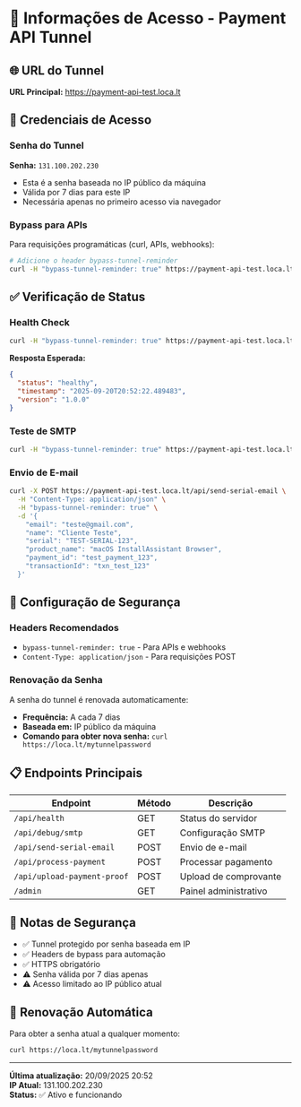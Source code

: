 # 🔐 Informações de Acesso - Payment API Tunnel

## 🌐 URL do Tunnel
**URL Principal:** https://payment-api-test.loca.lt

## 🔑 Credenciais de Acesso

### Senha do Tunnel
**Senha:** `131.100.202.230`
- Esta é a senha baseada no IP público da máquina
- Válida por 7 dias para este IP
- Necessária apenas no primeiro acesso via navegador

### Bypass para APIs
Para requisições programáticas (curl, APIs, webhooks):
```bash
# Adicione o header bypass-tunnel-reminder
curl -H "bypass-tunnel-reminder: true" https://payment-api-test.loca.lt/api/health
```

## ✅ Verificação de Status

### Health Check
```bash
curl -H "bypass-tunnel-reminder: true" https://payment-api-test.loca.lt/api/health
```

**Resposta Esperada:**
```json
{
  "status": "healthy",
  "timestamp": "2025-09-20T20:52:22.489483",
  "version": "1.0.0"
}
```

### Teste de SMTP
```bash
curl -H "bypass-tunnel-reminder: true" https://payment-api-test.loca.lt/api/debug/smtp
```

### Envio de E-mail
```bash
curl -X POST https://payment-api-test.loca.lt/api/send-serial-email \
  -H "Content-Type: application/json" \
  -H "bypass-tunnel-reminder: true" \
  -d '{
    "email": "teste@gmail.com",
    "name": "Cliente Teste",
    "serial": "TEST-SERIAL-123",
    "product_name": "macOS InstallAssistant Browser",
    "payment_id": "test_payment_123",
    "transactionId": "txn_test_123"
  }'
```

## 🔧 Configuração de Segurança

### Headers Recomendados
- `bypass-tunnel-reminder: true` - Para APIs e webhooks
- `Content-Type: application/json` - Para requisições POST

### Renovação da Senha
A senha do tunnel é renovada automaticamente:
- **Frequência:** A cada 7 dias
- **Baseada em:** IP público da máquina
- **Comando para obter nova senha:** `curl https://loca.lt/mytunnelpassword`

## 📋 Endpoints Principais

| Endpoint | Método | Descrição |
|----------|--------|----------|
| `/api/health` | GET | Status do servidor |
| `/api/debug/smtp` | GET | Configuração SMTP |
| `/api/send-serial-email` | POST | Envio de e-mail |
| `/api/process-payment` | POST | Processar pagamento |
| `/api/upload-payment-proof` | POST | Upload de comprovante |
| `/admin` | GET | Painel administrativo |

## 🚨 Notas de Segurança

- ✅ Tunnel protegido por senha baseada em IP
- ✅ Headers de bypass para automação
- ✅ HTTPS obrigatório
- ⚠️ Senha válida por 7 dias apenas
- ⚠️ Acesso limitado ao IP público atual

## 🔄 Renovação Automática

Para obter a senha atual a qualquer momento:
```bash
curl https://loca.lt/mytunnelpassword
```

---

**Última atualização:** 20/09/2025 20:52  
**IP Atual:** 131.100.202.230  
**Status:** ✅ Ativo e funcionando